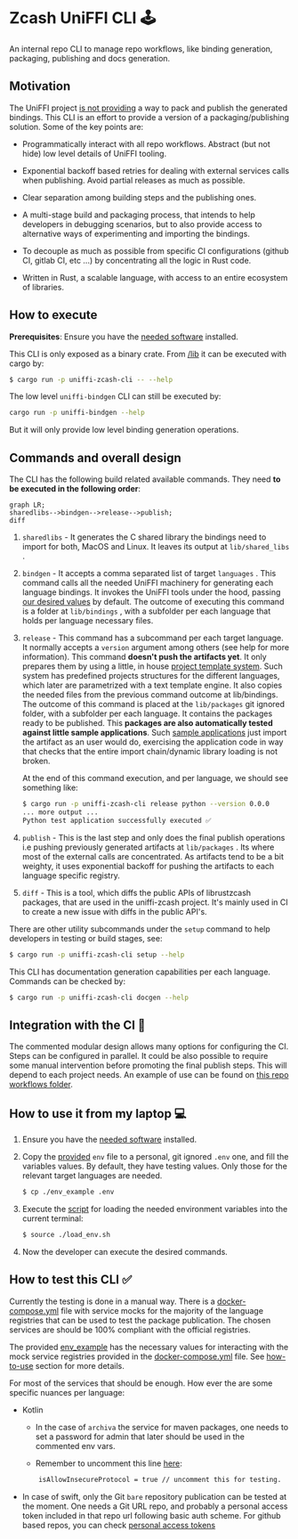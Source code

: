 # Zcash UniFFI CLI 🕹️

An internal repo CLI to manage repo workflows, like binding generation, packaging, publishing and docs generation.

## <a name="motivation"></a> Motivation

The UniFFI project [is not providing](https://mozilla.github.io/uniffi-rs/Motivation.html#why-not) a way to pack and publish the generated bindings. This CLI is an effort to provide a version of a packaging/publishing solution. Some of the key points are:

- Programmatically interact with all repo workflows. Abstract (but not hide) low level details of UniFFI tooling.

- Exponential backoff based retries for dealing with external services calls when publishing. Avoid partial releases as much as possible.

- Clear separation among building steps and the publishing ones.

- A multi-stage build and packaging process, that intends to help developers in debugging scenarios, but to also provide access to alternative ways of experimenting and importing the bindings.

- To decouple as much as possible from specific CI configurations (github CI, gitlab CI, etc ...) by concentrating all the logic in Rust code.

- Written in Rust, a scalable language, with access to an entire ecosystem of libraries.

## <a name="how-to-execute"></a> How to execute

**Prerequisites**: Ensure you have the [needed software](../../CONTRIBUTING.md#local-environment-setup) installed.

This CLI is only exposed as a binary crate. From [/lib](..) it can be executed with cargo by:

```bash
$ cargo run -p uniffi-zcash-cli -- --help
```

The low level `uniffi-bindgen` CLI can still be executed by:

```bash
cargo run -p uniffi-bindgen --help
```

But it will only provide low level binding generation operations.

## <a name="commands-and-design"></a> Commands and overall design

The CLI has the following build related available commands. They need **to be executed in the following order**:

```mermaid
graph LR;
sharedlibs-->bindgen-->release-->publish;
diff
```

1. `sharedlibs` - It generates the C shared library the bindings need to import for both, MacOS and Linux. It leaves its output at `lib/shared_libs` .

2. `bindgen` - It accepts a comma separated list of target `languages` . This command calls all the needed UniFFI machinery for generating each language bindings. It invokes the UniFFI tools under the hood, passing [our desired values](./../uniffi-bindgen/uniffi.toml) by default. The outcome of executing this command is a folder at `lib/bindings` , with a subfolder per each language that holds per language necessary files.

3. `release` - This command has a subcommand per each target language. It normally accepts a `version` argument among others (see help for more information). This command **doesn't push the artifacts yet**. It only prepares them by using a little, in house [project template system](./templates/). Such system has predefined projects structures for the different languages, which later are parametrized with a text template engine. It also copies the needed files from the previous command outcome at lib/bindings. The outcome of this command is placed at the `lib/packages` git ignored folder, with a subfolder per each language. It contains the packages ready to be published. This **packages are also automatically tested against little sample applications**. Such [sample applications](./templates/) just import the artifact as an user would do, exercising the application code in way that checks that the entire import chain/dynamic library loading is not broken.

   At the end of this command execution, and per language, we should see something like:

   ```bash
   $ cargo run -p uniffi-zcash-cli release python --version 0.0.0
   ... more output ...
   Python test application successfully executed ✅
   ```

4. `publish` - This is the last step and only does the final publish operations i.e pushing previously generated artifacts at `lib/packages` . Its where most of the external calls are concentrated. As artifacts tend to be a bit weighty, it uses exponential backoff for pushing the artifacts to each language specific registry.

5. `diff` - This is a tool, which diffs the public APIs of librustzcash packages, that are used in the uniffi-zcash project. It's mainly used in CI to create a new issue with diffs in the public API's.

There are other utility subcommands under the `setup` command to help developers in testing or build stages, see:

```bash
$ cargo run -p uniffi-zcash-cli setup --help
```

This CLI has documentation generation capabilities per each language. Commands can be checked by:

```bash
$ cargo run -p uniffi-zcash-cli docgen --help
```

## <a name="ci-integration"></a> Integration with the CI 🤖

The commented modular design allows many options for configuring the CI. Steps can be configured in parallel. It could be also possible to require some manual intervention before promoting the final publish steps. This will depend to each project needs. An example of use can be found on [this repo workflows folder](../../.github/workflows/).

## <a name="how-to-use"></a> How to use it from my laptop 💻

1. Ensure you have the [needed software](../../CONTRIBUTING.md#local-environment-setup) installed.

2. Copy the [provided](./env_example) `env` file to a personal, git ignored `.env` one, and fill the variables values. By default, they have testing values. Only those for the relevant target languages are needed.

   ```bash
   $ cp ./env_example .env
   ```

3. Execute the [script](./load_env.sh) for loading the needed environment variables into the current terminal:
   ```bash
   $ source ./load_env.sh
   ```
4. Now the developer can execute the desired commands.

## <a name="how-to-test"></a> How to test this CLI ✅

Currently the testing is done in a manual way. There is a [docker-compose.yml](./docker/docker-compose.yml) file with service mocks for the majority of the language registries that can be used to test the package publication. The chosen services are should be 100% compliant with the official registries.

The provided [env_example](./env_example) has the necessary values for interacting with the mock service registries provided in the [docker-compose.yml](./docker/docker-compose.yml) file. See [how-to-use](#how-to-use-it-from-my-laptop-💻) section for more details.

For most of the services that should be enough. How ever the are some specific nuances per language:

- Kotlin

  - In the case of `archiva` the service for maven packages, one needs to set a password for admin that later should be used in the commented env vars.

  - Remember to uncomment this line [here](./templates/kotlin/lib/build.gradle.kts):

  ```bash
      isAllowInsecureProtocol = true // uncomment this for testing.
  ```

- In case of swift, only the Git `bare` repository publication can be tested at the moment. One needs a Git URL repo, and probably a personal access token included in that repo url following basic auth scheme. For github based repos, you can check [personal access tokens](https://docs.github.com/en/authentication/keeping-your-account-and-data-secure/creating-a-personal-access-token)
